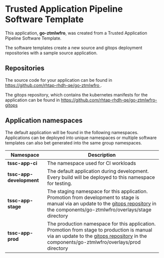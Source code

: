 # Trusted Application Pipeline Software Template

This application, **go-ztmlwfro**, was created from a Trusted Application Pipeline Software Template.

The software templates create a new source and gitops deployment repositories with a sample source application. 

## Repositories

The source code for your application can be found in [https://github.com/rhtap-rhdh-qe/go-ztmlwfro ](https://github.com/rhtap-rhdh-qe/go-ztmlwfro ).
 
The gitops repository, which contains the kubernetes manifests for the application can be found in 
[https://github.com/rhtap-rhdh-qe/go-ztmlwfro-gitops ](https://github.com/rhtap-rhdh-qe/go-ztmlwfro-gitops ) 

## Application namespaces 

The default application will be found in the following namespaces. Applications can be deployed into unique namespaces or multiple software templates can also bet generated into the same group namespaces.  

|  Namespace   |  Description   |  
| -------- | -------- |
| **tssc-app-ci** | The namespace used for CI workloads |
| **tssc-app-development** | The default application during development. Every build will be deployed to this namespace for testing. |
| **tssc-app-stage** | The staging namespace for this application. Promotion from development to stage is manual via an update to the [gitops repository](https://github.com/rhtap-rhdh-qe/go-ztmlwfro-gitops ) in the components/go-ztmlwfro/overlays/stage directory |
| **tssc-app-prod** | The production namespace for this application. Promotion from stage to production is manual via an update to the [gitops repository](https://github.com/rhtap-rhdh-qe/go-ztmlwfro-gitops ) in the components/go-ztmlwfro/overlays/prod directory |